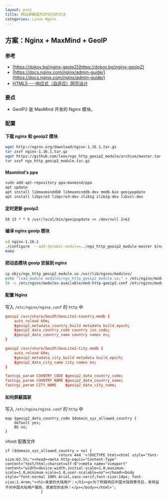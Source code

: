 ```yaml
---
layout: post
title: 网站屏蔽国内IP访问的方法
categories: Linux Nginx
---
```

## 方案：Nginx + MaxMind + GeoIP

### 参考

* [https://dokov.bg/nginx-geoip2](https://dokov.bg/nginx-geoip2)
* [https://docs.nginx.com/nginx/admin-guide/](https://docs.nginx.com/nginx/admin-guide/)
* [HTML5----响应式（自适应）网页设计](https://blog.csdn.net/qq_40164190/article/details/83089459)

### 要点

* GeoIP2 是 MaxMind 开发的 Nginx 模块。

### 配置

#### 下载 nginx 和 geoip2 模块

```sh
wget http://nginx.org/download/nginx-1.16.1.tar.gz
tar zxvf nginx-1.16.1.tar.gz
wget https://github.com/leev/ngx_http_geoip2_module/archive/master.tar.gz ngx_http_geoip2_module.tar.gz
tar zxvf ngx_http_geoip2_module.tar.gz
```

#### Maxmind's ppa

```sh
sudo add-apt-repository ppa:maxmind/ppa
apt update
apt install libmaxminddb0 libmaxminddb-dev mmdb-bin geoipupdate 
apt install libpcre3 libpcre3-dev zlib1g zlib1g-dev libssl-dev
```

#### 定时更新 geoip2

```cron
58 13 * * 5 /usr/local/bin/geoipupdate >> /dev/null 2>&1
```

#### 编译 nginx geoip 模块

```sh
cd nginx-1.16.1
./configure  --add-dynamic-module=../ngx_http_geoip2_module-master $(nginx -V) --with-compat
make
```

#### 把动态模块 geoip 安装到 nginx

```sh
cp objs/ngx_http_geoip2_module.so /usr/lib/nginx/modules/
echo "load_module modules/ngx_http_geoip2_module.so;" > /etc/nginx/modules-available/mod-http-geoip2.conf
ln -s /etc/nginx/modules-available/mod-http-geoip2.conf /etc/nginx/modules-enabled/60-mod-http-geoip2.conf
```

#### 配置 Nginx

写入 `/etc/nginx/nginx.conf` 的 `http` 中
```conf
geoip2 /usr/share/GeoIP/GeoLite2-Country.mmdb {
    auto_reload 60m;
    $geoip2_metadata_country_build metadata build_epoch;
    $geoip2_data_country_code country iso_code;
    $geoip2_data_country_name country names en;
}

geoip2 /usr/share/GeoIP/GeoLite2-City.mmdb {
    auto_reload 60m;
    $geoip2_metadata_city_build metadata build_epoch;
    $geoip2_data_city_name city names en;
}

fastcgi_param COUNTRY_CODE $geoip2_data_country_code;
fastcgi_param COUNTRY_NAME $geoip2_data_country_name;
fastcgi_param CITY_NAME    $geoip2_data_city_name;
```

#### 如何屏蔽国家

写入 `/etc/nginx/nginx.conf` 的 `http` 中
```nginx
map $geoip2_data_country_code $domain_xyz_allowed_country {
    default yes;
    BG no;
}
```

vhost 配置文件
```nginx
if ($domain_xyz_allowed_country = no) {
                        return 444 '<!DOCTYPE html><html style="font-size:62.5%;"><head><meta http-equiv="Content-Type" content="text/html;charset=utf-8"><meta name="viewport" content="width=device-width,initial-scale=1.0,maximum-scale=1.0,minimum-scale=1.0,user-scalable=no"></head><body style="font:normal 100% Arial,sans-serif;font-size:14px; font-size:1.4rem;"><h1>亲爱的大陆用户：</h1><p>为了积极响应中国大陆政策号召，本网站不对中国大陆用户服务，感谢您的支持！</p></body></html>';
                }
```